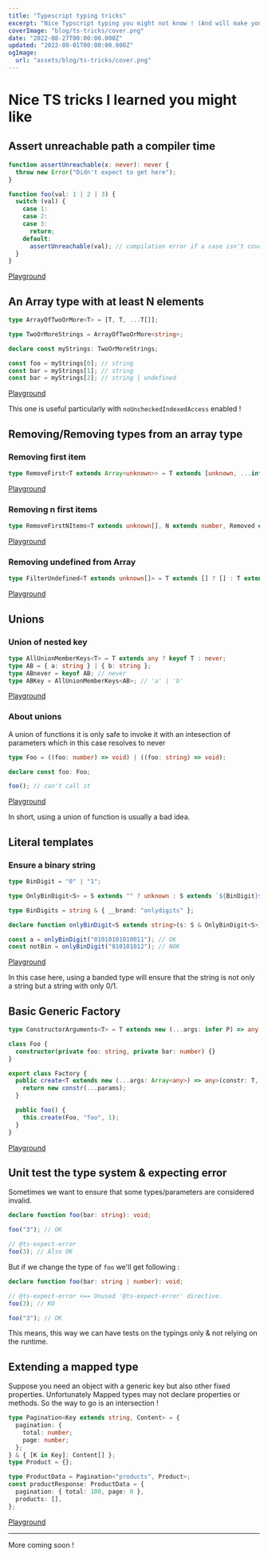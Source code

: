 ```yaml
---
title: "Typescript typing tricks"
excerpt: "Nice Typscript typing you might not know ! (And will make you 💙 TS)"
coverImage: "blog/ts-tricks/cover.png"
date: "2022-08-27T00:00:00.000Z"
updated: "2022-09-01T00:00:00.000Z"
ogImage:
  url: "assets/blog/ts-tricks/cover.png"
---
```


# Nice TS tricks I learned you might like

## Assert unreachable path a compiler time

```typescript
function assertUnreachable(x: never): never {
  throw new Error("Didn't expect to get here");
}

function foo(val: 1 | 2 | 3) {
  switch (val) {
    case 1:
    case 2:
    case 3:
      return;
    default:
      assertUnreachable(val); // compilation error if a case isn't covered before
  }
}
```

[Playground](https://www.typescriptlang.org/play?#code/GYVwdgxgLglg9mABAQwM6oKYCcoFUxYbIQAWyARgDYYAUAHgFyJgYBu2AlEy+1ogN4AoRCMRQSWOAHdmGGQFEskrDQBEAERgATMAHIoiDHQAOGaGLiIA5hgMlsGVRwDcggL6DBoSLASJgcHA0rMiUTACMiAA+iABM0YgAzBwCwqKoUjBQpIjBoSlCokWIEGgYiOEMacUlZXFVNTWEUCBYYM6I1cVaGMDIIJRQDY1FaJg4+ITEZFS0IZQpAPSLJXAAtsYwlMi+SNjKiDDAKLWYh6h6BhBwvBhaiOS9cIRdHm5AA)

## An Array type with at least N elements

```typescript
type ArrayOfTwoOrMore<T> = [T, T, ...T[]];

type TwoOrMoreStrings = ArrayOfTwoOrMore<string>;

declare const myStrings: TwoOrMoreStrings;

const foo = myStrings[0]; // string
const bar = myStrings[1]; // string
const bar = myStrings[2]; // string | undefined
```

[Playground](https://www.typescriptlang.org/play?noUncheckedIndexedAccess=true&jsx=0#code/C4TwDgpgBAggTnAhiA8gMwCoHcD2K4CyOcEAPBgHxQC8UA2hgDRRNQB0HGdAutwNwBYAFDDQkFrnxESAZWBwAlgDsA5gGcasBMnTY8hYmTXzlKisOEATCAGMANohJQbOJcagBbEHMWq1ALj0pQx9TNUERIRc3YCg0HBxNL1C-OgAGfmEAeiyoPKgAPQB+CyjXdwAjRyTvE1SARkyhHPzCksjoysQALxqU9ToAZiaW-OLhIA)

This one is useful particularly with `noUncheckedIndexedAccess` enabled !

## Removing/Removing types from an array type

### Removing first item

```typescript
type RemoveFirst<T extends Array<unknown>> = T extends [unknown, ...infer rest] ? rest : never;
```

[Playground](https://www.typescriptlang.org/play?jsx=0#code/C4TwDgpgBAShC2B7AbhAYgSwE4GdgB4AVKCAD2AgDsATHKAQSywEMR8BXSga0sQHdKAPkFQAvFGJkKNOgG1OPfpQA0UAHQaMlAGYQsULBDwBdKAH4DR4FABcUShFRYA3AFgAUB9CQoaRIjFYBBR0bDx8WQAjfwAbCGYVKDwsLQBzVUp2eEi9Y0EPAHoCqBKAPTMgA)

### Removing n first items

```typescript
type RemoveFirstNItems<T extends unknown[], N extends number, Removed extends unknown[] = []> = Removed["length"] extends N ? T : T extends [infer First, ...infer Rest] ? RemoveFirstNItems<Rest, N, [...Removed, First]> : never;
```

[Playground](https://www.typescriptlang.org/play?jsx=0#code/C4TwDgpgBAShC2B7AbhAYgSwE4GdgDkBJYBHAHgBUoIAPEgOwBMcoBXega3sQHd6BtALoAaKPmp0ITFvVbwARhCyi4SVIwkNmbTtz5CoAXihCAfEYCwAKCi3YCFBEb8A5ABspAc2AALF4M0pbXxrOygAfigKULsALijA6RMMegAzJShMXGBRADp8lPSsezxBGNtI1UcsvCISeHI4PFF8UX583Kr1URrgQVNyqHj6CFQsAG5rKatQSCiARiN7NXRsWuJSMn5ZBSVRPCwUz1EdxWUoA6ORKAAmAasAege7AD1w61noChulrtXsuqbfjzUTsRgQVIpJyiG7XAAM9yer3eM3AXwAzL8HKheoCGlsQbdROjRAAWa6kxHPWxvD5oqKkrErXEbfHAmHEsnXACsVORQA)

### Removing undefined from Array

```typescript
type FilterUndefined<T extends unknown[]> = T extends [] ? [] : T extends [infer H, ...infer R] ? (H extends undefined ? FilterUndefined<R> : [H, ...FilterUndefined<R>]) : T;
```

[Playground](https://www.typescriptlang.org/play?jsx=0#code/C4TwDgpgBAYglgG2BATgVQHYBMIDM4YRYA8AKlBAB7LYDOUArhgNYYD2A7hgNoC6AfFAC8UclRpZ6fKAH4o0gFyiK1CHXkFcqKAAkANFAB0xzdoBKvWbpUT6THPkJYr8JKkwOCRYmcFLu+kbGrsjo2HheJL6WSqQAsABQiaCQogCMwrCIoR4RTsTcGAwAtgBGqAa0wCgEAOYG9nlEBkVlqAJQUAD0XfKt5SiV1XUtJQO8yeDQpABMmSHu4Y7e3GkNS5EGMx098mtQ25OppADM89mLnvncjctYWzu93IcJKdMALOduYVcrM+u-LCPeQvN6iACsXxyG2ut02jBhzQOwOeE1eU1EADYoZcmiQboigYJdnwjtMAOw4n54goo3hAA)

## Unions

### Union of nested key

```typescript
type AllUnionMemberKeys<T> = T extends any ? keyof T : never;
type AB = { a: string } | { b: string };
type ABnever = keyof AB; // never
type ABKey = AllUnionMemberKeys<AB>; // 'a' | 'b'
```

[Playground](https://www.typescriptlang.org/play?jsx=0&ssl=6&ssc=13&pln=1&pc=1#code/C4TwDgpgBAShC2B7AbhAYgSwE4GdgDkBJYBHAHgBUoIAPEgOwBMcoBXega3sQHd6BtALoAaKPmp0ITFvVbwARhCyi4SVIwkNmbTtz5CoAXihCAfEYCwAKCi3YCFBEb8A5ABspAc2AALF4M0pbXxrOygAfigKULsALijA6RMMegAzJShMXGBRADp8lPSsezxBGNtI1UcsvCISeHI4PFF8UX583Kr1URrgQVNyqHj6CFQsAG5rKatQSCiARiN7NXRsWuJSMn5ZBSVRPCwUz1EdxWUoA6ORKAAmAasAege7AD1w61noChulrtXsuqbfjzUTsRgQVIpJyiG7XAAM9yer3eM3AXwAzL8HKheoCGlsQbdROjRAAWa6kxHPWxvD5oqKkrErXEbfHAmHEsnXACsVORQA)

### About unions

A union of functions it is only safe to invoke it with an intesection of parameters which in this case resolves to never

```typescript
type Foo = ((foo: number) => void) | ((foo: string) => void);

declare const foo: Foo;

foo(); // can't call it
```

[Playground](https://www.typescriptlang.org/play?jsx=0#code/C4TwDgpgBAYg9nKBeKAKVAzBAuKA7AVwFsAjCAJwEpkA+KANzgEsATagHzUxygGdhyTPAHNqSOo1aUAsACg5LCAGMANgENy0JXDz8oWOLnhwA3HLkHU1APTWoStXgDkwe2pUqoTYHNsA9AH5zWVBIKAAhBGQuA1wAbyg1ANx+QREAGigSFIEhYRMoAF8xCWY2KE50Eg14rJy04UylZL5ckSKShjKZWUVVDS0dPWryXEjTORHUBOyoJycOoA)

In short, using a union of function is usually a bad idea.

## Literal templates

### Ensure a binary string

```typescript
type BinDigit = "0" | "1";

type OnlyBinDigit<S> = S extends "" ? unknown : S extends `${BinDigit}${infer Tail}` ? OnlyBinDigit<Tail> : never;

type BinDigits = string & { __brand: "onlydigits" };

declare function onlyBinDigit<S extends string>(s: S & OnlyBinDigit<S>): BinDigits;

const a = onlyBinDigit("01010101010011"); // OK
const notBin = onlyBinDigit("010101012"); // NOK
```

[Playground](https://www.typescriptlang.org/play?jsx=0#code/C4TwDgpgBAQglgOwCJwOZ2FAvFARABlygB88BGXAWACgbRIoB5BAGxHmTQwB4BlAPmw0oIqLygQAHsAgIAJgGc8VaqKgB+KAFcEAawQB7AO4JhogFxiJ02YqgADACQBvDinTAAvi8QAzCABOUAAqAIZwLJ72ZiKazGxuXMDcYRH8MVCWCBAAboE0BdT00IkeSjgKwAGIqFAAZFDOUAD6zQBGAaHylgDkBqwgckkKPVCehXIQAMYsoQHQvjpTwHD9UP0JiO484lIy8kqV1Qio-AAUCpbiDfHsW0l8-ACUlqUYCgDchVP9lVCh2HWAzewDOBDI+AhUMh+EhFCeHygAHokUwANJQGg-BB-QzADiAjZ3TgeMEw6FkABMuARyNRADlGGigA)

In this case here, using a banded type will ensure that the string is not only a string but a string with only 0/1.

## Basic Generic Factory

```typescript
type ConstructorArguments<T> = T extends new (...args: infer P) => any ? P : never;

class Foo {
  constructor(private foo: string, private bar: number) {}
}

export class Factory {
  public create<T extends new (...args: Array<any>) => any>(constr: T, ...params: ConstructorArguments<T>): InstanceType<T> {
    return new constr(...params);
  }

  public foo() {
    this.create(Foo, "foo", 1);
  }
}
```

[Playground](https://www.typescriptlang.org/play?jsx=0#code/C4TwDgpgBAwg9gOwM7AE4FcDGw6oIKoDm6AthAsEgDwAqAfFALxQ1QQAew5AJklAhADuUABQA6CQEMiSAFxQAlggBmEVFAAKASiYNJCEAFgAUFDNQA-JpPmo8gQDc1AbhMnMAG0lI+AMThwUADeNuaYiCgY2LgiYKgKDpJcUMoB8pFKhAA0UHEJSdAARtL2pIVqOkFQAL4mtcYmHGC4wFCe3n6S0aggwaFmYOiFHgqYbagQBbRsnDx8AsLiUjLyBKiSIFT6IHQ6jHoGdCL9tm0RaPI0WSe2EmJg0pIkcrDnUTj4RKTklLR0J1p5ABJZDAfSYCA0cAQP59UynMwTYDoVAIfhCM6g1BLe6PZ5aVzwsz1E6DYajFIBESVG7mYAACwUSDEmAmBRE-jgOQARKk4NycgBGAknerVIA)

## Unit test the type system & expecting error

Sometimes we want to ensure that some types/parameters are considered invalid.

```typescript
declare function foo(bar: string): void;

foo("3"); // OK

// @ts-expect-error
foo(3); // Also OK
```

But if we change the type of `foo` we'll get following :

```typescript
declare function foo(bar: string | number): void;

// @ts-expect-error <== Unused '@ts-expect-error' directive.
foo(3); // KO

foo("3"); // OK
```

This means, this way we can have tests on the typings only & not relying on the runtime.

## Extending a mapped type

Suppose you need an object with a generic key but also other fixed properties. Unfortunately Mapped types may not declare properties or methods. So the way to go is an intersection !

```typescript
type Pagination<Key extends string, Content> = {
  pagination: {
    total: number;
    page: number;
  };
} & { [K in Key]: Content[] };
type Product = {};

type ProductData = Pagination<"products", Product>;
const productResponse: ProductData = {
  pagination: { total: 100, page: 0 },
  products: [],
};
```

[Playground](https://www.typescriptlang.org/play?#code/C4TwDgpgBACghgcwJYDs7CQexQHgNIQhQQAewEKAJgM5TXABOqCANFAMLbkrAB8UAXigBvALAAoKFKhhEqdFhQAuEROnqowTMDgAbFSgCuAWwBGEBgG41GqbIQQDJ81ZtSAviwnuoAMlWStlAA2nhQqFAEIAC6Kpw8FMDB0daBHhKgkLAMmJSGAMbAgiLuEhng0DA5eYUAIuhwxfDIaBjYOADkYNUFwNQdbFW5vbyp+dj0Mj2FAEoQ1GATjtnDdQ3FYmkycq2KKsKa2noqAIwADGds9stnUJ5uU6t9KslQcLRDNUnRXuLuQA)

---

More coming soon !
